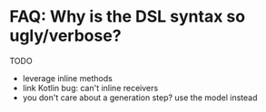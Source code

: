 # FAQ: Why is the DSL syntax so ugly/verbose?

TODO
- leverage inline methods
- link Kotlin bug: can't inline receivers
- you don't care about a generation step? use the model instead